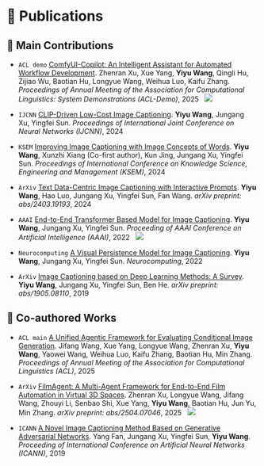# 📝 Publications 

## 🎉 Main Contributions

- ``ACL demo`` [ComfyUI-Copilot: An Intelligent Assistant for Automated Workflow Development](https://www.arxiv.org/abs/2506.05010). Zhenran Xu, Xue Yang, **Yiyu Wang**, Qingli Hu, Zijiao Wu, Baotian Hu, Longyue Wang, Weihua Luo, Kaifu Zhang. _Proceedings of Annual Meeting of the Association for Computational Linguistics: System Demonstrations (ACL-Demo)_, 2025 &nbsp; [![](https://img.shields.io/github/stars/AIDC-AI/ComfyUI-Copilot?style=social&label=Stars)](https://github.com/AIDC-AI/ComfyUI-Copilot)

- ``IJCNN`` [CLIP-Driven Low-Cost Image Captioning](https://ieeexplore.ieee.org/abstract/document/10650602). **Yiyu Wang**, Jungang Xu, Yingfei Sun. _Proceedings of International Joint Conference on Neural Networks (IJCNN)_, 2024

- ``KSEM`` [Improving Image Captioning with Image Concepts of Words](https://link.springer.com/chapter/10.1007/978-981-97-5495-3_27). **Yiyu Wang**, Xunzhi Xiang (Co-first author), Kun Jing, Jungang Xu, Yingfei Sun. _Proceedings of International Conference on Knowledge Science, Engineering and Management (KSEM)_, 2024

- ``ArXiv`` [Text Data-Centric Image Captioning with Interactive Prompts](https://arxiv.org/abs/2403.19193). **Yiyu Wang**, Hao Luo, Jungang Xu, Yingfei Sun, Fan Wang. _arXiv preprint: abs/2403.19193_, 2024

- ``AAAI`` [End-to-End Transformer Based Model for Image Captioning](https://arxiv.org/abs/2203.15350). **Yiyu Wang**, Jungang Xu, Yingfei Sun. _Proceeding of AAAI Conference on Artificial Intelligence (AAAI)_, 2022 &nbsp; [![](https://img.shields.io/github/stars/232525/PureT?style=social&label=Stars)](https://github.com/232525/PureT)

- ``Neurocomputing`` [A Visual Persistence Model for Image Captioning](https://www.sciencedirect.com/science/article/pii/S0925231221014922?via%3Dihub). **Yiyu Wang**, Jungang Xu, Yingfei Sun. _Neurocomputing_, 2022


- ``ArXiv`` [Image Captioning based on Deep Learning Methods: A Survey](https://arxiv.org/abs/1905.08110). **Yiyu Wang**, Jungang Xu, Yingfei Sun, Ben He. _arXiv preprint: abs/1905.08110_, 2019

## 🤝 Co-authored Works

- ``ACL main`` [A Unified Agentic Framework for Evaluating Conditional Image Generation](https://arxiv.org/abs/2504.07046). Jifang Wang, Xue Yang, Longyue Wang, Zhenran Xu, **Yiyu Wang**, Yaowei Wang, Weihua Luo, Kaifu Zhang, Baotian Hu, Min Zhang. _Proceedings of Annual Meeting of the Association for Computational Linguistics (ACL)_, 2025

- ``ArXiv`` [FilmAgent: A Multi-Agent Framework for End-to-End Film Automation in Virtual 3D Spaces](https://arxiv.org/abs/2501.12909). Zhenran Xu, Longyue Wang, Jifang Wang, Zhouyi Li, Senbao Shi, Xue Yang, **Yiyu Wang**, Baotian Hu, Jun Yu, Min Zhang. _arXiv preprint: abs/2504.07046_, 2025 &nbsp; [![](https://img.shields.io/github/stars/HITsz-TMG/FilmAgent?style=social&label=Stars)](https://github.com/HITsz-TMG/FilmAgent)

- ``ICANN`` [A Novel Image Captioning Method Based on Generative Adversarial Networks](https://link.springer.com/chapter/10.1007/978-3-030-30490-4_23). Yang Fan, Jungang Xu, Yingfei Sun, **Yiyu Wang**. _Proceeding of International Conference on Artificial Neural Networks (ICANN)_, 2019